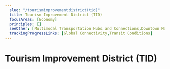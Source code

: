 ```yaml
---
  slug: "/tourismimprovementdistrict(tid)"
  title: Tourism Improvement District (TID)
  focusAreas: [Economy]
  principles: []
  seeOther: [Multimodal Transportation Hubs and Connections,Downtown Management,Tactical Urbanism / Open Streets]
  trackingProgressLinks: [Global Connectivity,Transit Conditions]
---
```

# Tourism Improvement District (TID)